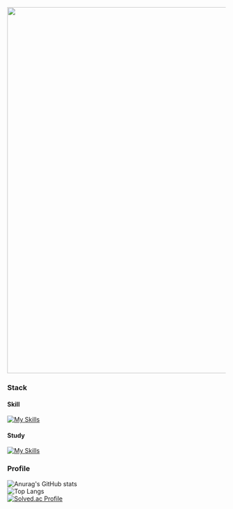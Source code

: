 <img style="width:846px; display:block;" src="https://github.com/wihyanghoon/wihyanghoon/assets/66665468/4dd7fcf7-6156-4a26-b138-0b6dcc30b98c"/>

### Stack
#### Skill
[![My Skills](https://skillicons.dev/icons?i=html,css,scss,js,ts,jquery,emotion,redux,nodejs,express,react,next,figma,postman,vscode,mongodb,webpack,babel&perline=6)](https://skillicons.dev)

#### Study
[![My Skills](https://skillicons.dev/icons?i=c,java,mysql)](https://skillicons.dev)

### Profile
![Anurag's GitHub stats](https://github-readme-stats.vercel.app/api?username=anuraghazra)<br />
![Top Langs](https://github-readme-stats.vercel.app/api/top-langs/?username=wihyanghoon&hide_progress=true)<br />
[![Solved.ac Profile](http://mazassumnida.wtf/api/v2/generate_badge?boj=gidgns1995)](https://solved.ac/gidgns1995/)

